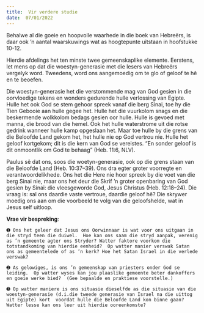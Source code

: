 ```yaml
---
title:  Vir verdere studie
date:  07/01/2022
---
```


Behalwe al die goeie en hoopvolle waarhede in die boek van Hebreërs, is daar ook ’n aantal waarskuwings wat as hoogtepunte uitstaan in hoofstukke 10-12.

Hierdie afdelings het ten minste twee gemeenskaplike elemente. Eerstens, let mens op dat die woestyn-generasie met die lesers van Hebreërs vergelyk word.  Tweedens, word ons aangemoedig om te glo of geloof te hê en te beoefen.

Die woestyn-generasie het die verstommende mag van God gesien in die oorvloedige tekens en wonders gedurende hulle verlossing van Egipte. Hulle het ook God se stem gehoor spreek vanaf die berg Sinai, toe hy die Tien Gebooie aan hulle gegee het. Hulle het die vuurkolom snags en die beskermende wolkkolom bedags  gesien oor hulle.  Hulle is gevoed met manna, die brood van die hemel.  Ook het hulle waterstrome uit die rotse gedrink wanneer hulle kamp opgeslaan het. Maar toe hulle by die grens van die Beloofde Land gekom het, het hulle nie op God vertrou nie.  Hulle het geloof kortgekom;  dit is die kern van God se vereistes.  “En sonder geloof is dit onmoontlik om God te behaag” (Heb. 11:6, NLV).

Paulus sê dat ons, soos die woetyn-generasie, ook op die grens staan van die Beloofde Land (Heb. 10:37–39). Ons dra egter groter voorregte en verantwoordelikhede. Ons het die Here nie hoor spreek by die voet van die berg Sinai nie, maar ons het deur die Skrif ’n groter openbaring van God gesien by Sinai:  die vleesgeworde God, Jesus Christus (Heb. 12:18–24). Die vraag is: sal ons daardie vaste vertroue, daardie geloof hê?  Die skrywer moedig ons aan om die voorbeeld te volg van die geloofshelde, wat in Jesus self uitloop.

**Vrae vir bespreking**:

`➊ Ons het geleer dat Jesus ons Oorwinnaar is wat voor ons uitgaan in die stryd teen die duiwel.  Hoe kan ons saam die stryd aanpak, verenig as ’n gemeente agter ons Stryder? Watter faktore voorkom die totstandkoming van hierdie eenheid?  Op watter manier verswak Satan ons as gemeentelede of as ’n kerk? Hoe het Satan Israel in die verlede verswak? `

`➋ As gelowiges, is ons ’n gemeenskap van priesters onder God se leiding.  Op watter wyses kan jou plaaslike gemeente beter dankoffers en goeie werke bied?  (Gee bepaalde en praktiese voorstelle.)`

`➌ Op watter maniere is ons situasie dieselfde as die situasie van die woestyn-generasie (d.i.die tweede generasie van Israel na die uittog uit Egipte) kort  voordat hulle die Beloofde Land kon binne gaan?  Watter lesse kan ons leer uit hierdie ooreenkomste?`